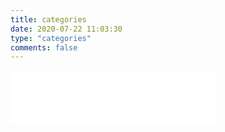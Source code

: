 ```yaml
---
title: categories
date: 2020-07-22 11:03:30
type: "categories"
comments: false
---
```




<!-- 只显示播放器 -->

<iframe frameborder="no" border="0" marginwidth="0" marginheight="0" width=330 height=86 src="//music.163.com/outchain/player?type=2&id=37856455&auto=1&height=66"></iframe>